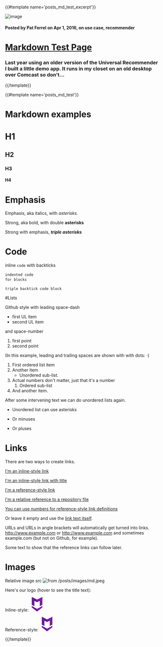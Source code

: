 {{#template name='posts_md_test_excerpt'}}

![image](/images/blog/Guide-front-1024x7211.png)

#### Posted by **Pat Ferrel** on Apr 1, 2016, on **use case, recommender**

# [Markdown Test Page](/blog/{{template}})

### Last year using an older version of the Universal Recommender I built a little demo app. It runs in my closet on an old desktop over Comcast so don’t...
{{/template}}

{{#template name='posts_md_test'}}
# Markdown examples

# H1
## H2
### H3
#### H4

# Emphasis

Emphasis, aka italics, with *asterisks*.

Strong, aka bold, with double **asterisks**

Strong with emphasis, ***triple asterisks***

# Code

inline `code` with backticks

    indented code
    for blocks

```
triple backtick code block
```

#Lists

Github style with leading space-dash

 - first UL item
 - second UL item

and space-number

 1. first point
 2. second point

(In this example, leading and trailing spaces are shown with with dots: ⋅)

1. First ordered list item
2. Another item
   * Unordered sub-list. 
1. Actual numbers don't matter, just that it's a number
   1. Ordered sub-list
4. And another item.

After some intervening text we can do unordered lists again.

* Unordered list can use asterisks
- Or minuses
+ Or pluses

# Links

There are two ways to create links.

[I'm an inline-style link](https://www.google.com)

[I'm an inline-style link with title](https://www.google.com "Google's Homepage")

[I'm a reference-style link][Arbitrary case-insensitive reference text]

[I'm a relative reference to a repository file](../blob/master/LICENSE)

[You can use numbers for reference-style link definitions][1]

Or leave it empty and use the [link text itself].

URLs and URLs in angle brackets will automatically get turned into links. 
http://www.example.com or <http://www.example.com> and sometimes 
example.com (but not on Github, for example).

Some text to show that the reference links can follow later.

[arbitrary case-insensitive reference text]: https://www.mozilla.org
[1]: http://slashdot.org
[link text itself]: http://www.reddit.com

# Images

Relative image src ![from /posts/images/md.jpeg](/posts/images/md.jpeg)

Here's our logo (hover to see the title text):

Inline-style: 
![alt text](https://github.com/adam-p/markdown-here/raw/master/src/common/images/icon48.png "Logo Title Text 1")

Reference-style: 
![alt text][logo]

[logo]: https://github.com/adam-p/markdown-here/raw/master/src/common/images/icon48.png "Logo Title Text 2"


{{/template}}
